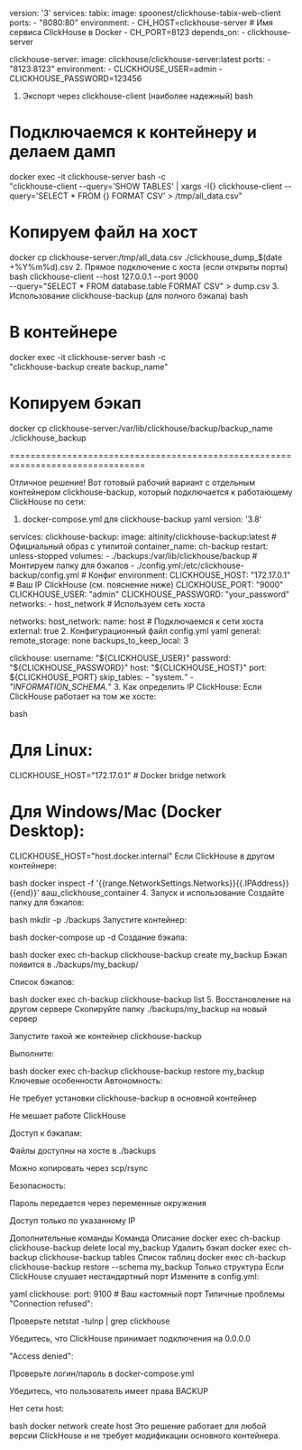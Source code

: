 version: '3'
services:
  tabix:
    image: spoonest/clickhouse-tabix-web-client
    ports:
      - "8080:80"
    environment:
      - CH_HOST=clickhouse-server  # Имя сервиса ClickHouse в Docker
      - CH_PORT=8123
    depends_on:
      - clickhouse-server

  clickhouse-server:
    image: clickhouse/clickhouse-server:latest
    ports:
      - "8123:8123"
    environment:
      - CLICKHOUSE_USER=admin
      - CLICKHOUSE_PASSWORD=123456



1. Экспорт через clickhouse-client (наиболее надежный)
bash
# Подключаемся к контейнеру и делаем дамп
docker exec -it clickhouse-server bash -c \
"clickhouse-client --query='SHOW TABLES' | xargs -I{} clickhouse-client --query='SELECT * FROM {} FORMAT CSV' > /tmp/all_data.csv"

# Копируем файл на хост
docker cp clickhouse-server:/tmp/all_data.csv ./clickhouse_dump_$(date +%Y%m%d).csv
2. Прямое подключение с хоста (если открыты порты)
bash
clickhouse-client --host 127.0.0.1 --port 9000 \
--query="SELECT * FROM database.table FORMAT CSV" > dump.csv
3. Использование clickhouse-backup (для полного бэкапа)
bash
# В контейнере
docker exec -it clickhouse-server bash -c \
"clickhouse-backup create backup_name"

# Копируем бэкап
docker cp clickhouse-server:/var/lib/clickhouse/backup/backup_name ./clickhouse_backup

================================================================================

Отличное решение! Вот готовый рабочий вариант с отдельным контейнером clickhouse-backup, который подключается к работающему ClickHouse по сети:

1. docker-compose.yml для clickhouse-backup
yaml
version: '3.8'

services:
  clickhouse-backup:
    image: altinity/clickhouse-backup:latest  # Официальный образ с утилитой
    container_name: ch-backup
    restart: unless-stopped
    volumes:
      - ./backups:/var/lib/clickhouse/backup  # Монтируем папку для бэкапов
      - ./config.yml:/etc/clickhouse-backup/config.yml  # Конфиг
    environment:
      CLICKHOUSE_HOST: "172.17.0.1"  # Ваш IP ClickHouse (см. пояснение ниже)
      CLICKHOUSE_PORT: "9000"
      CLICKHOUSE_USER: "admin"
      CLICKHOUSE_PASSWORD: "your_password"
    networks:
      - host_network  # Используем сеть хоста

networks:
  host_network:
    name: host  # Подключаемся к сети хоста
    external: true
2. Конфигурационный файл config.yml
yaml
general:
  remote_storage: none
  backups_to_keep_local: 3

clickhouse:
  username: "${CLICKHOUSE_USER}"
  password: "${CLICKHOUSE_PASSWORD}"
  host: "${CLICKHOUSE_HOST}"
  port: ${CLICKHOUSE_PORT}
  skip_tables:
    - "system.*"
    - "INFORMATION_SCHEMA.*"
3. Как определить IP ClickHouse:
Если ClickHouse работает на том же хосте:

bash
# Для Linux:
CLICKHOUSE_HOST="172.17.0.1"  # Docker bridge network

# Для Windows/Mac (Docker Desktop):
CLICKHOUSE_HOST="host.docker.internal"
Если ClickHouse в другом контейнере:

bash
docker inspect -f '{{range.NetworkSettings.Networks}}{{.IPAddress}}{{end}}' ваш_clickhouse_container
4. Запуск и использование
Создайте папку для бэкапов:

bash
mkdir -p ./backups
Запустите контейнер:

bash
docker-compose up -d
Создание бэкапа:

bash
docker exec ch-backup clickhouse-backup create my_backup
Бэкап появится в ./backups/my_backup/

Список бэкапов:

bash
docker exec ch-backup clickhouse-backup list
5. Восстановление на другом сервере
Скопируйте папку ./backups/my_backup на новый сервер

Запустите такой же контейнер clickhouse-backup

Выполните:

bash
docker exec ch-backup clickhouse-backup restore my_backup
Ключевые особенности
Автономность:

Не требует установки clickhouse-backup в основной контейнер

Не мешает работе ClickHouse

Доступ к бэкапам:

Файлы доступны на хосте в ./backups

Можно копировать через scp/rsync

Безопасность:

Пароль передается через переменные окружения

Доступ только по указанному IP

Дополнительные команды
Команда	Описание
docker exec ch-backup clickhouse-backup delete local my_backup	Удалить бэкап
docker exec ch-backup clickhouse-backup tables	Список таблиц
docker exec ch-backup clickhouse-backup restore --schema my_backup	Только структура
Если ClickHouse слушает нестандартный порт
Измените в config.yml:

yaml
clickhouse:
  port: 9100  # Ваш кастомный порт
Типичные проблемы
"Connection refused":

Проверьте netstat -tulnp | grep clickhouse

Убедитесь, что ClickHouse принимает подключения на 0.0.0.0

"Access denied":

Проверьте логин/пароль в docker-compose.yml

Убедитесь, что пользователь имеет права BACKUP

Нет сети host:

bash
docker network create host
Это решение работает для любой версии ClickHouse и не требует модификации основного контейнера.
